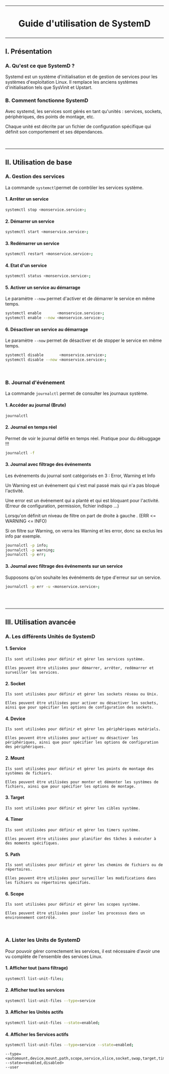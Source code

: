 ----------------------------------------------------------------------------------------------------------------------------------------------------------
# <p align='center'> Guide d'utilisation de SystemD </p>

----------------------------------------------------------------------------------------------------------------------------------------------------------
## I. Présentation
### A. Qu'est ce que SystemD ?
Systemd est un système d'initialisation et de gestion de services pour les systèmes d'exploitation Linux. Il remplace les anciens systèmes d'initialisation tels que SysVinit et Upstart.

### B. Comment fonctionne SystemD
Avec systemd, les services sont gérés en tant qu'unités : services, sockets, périphériques, des points de montage, etc. 

Chaque unité est décrite par un fichier de configuration spécifique qui définit son comportement et ses dépendances.

<br />

----------------------------------------------------------------------------------------------------------------------------------------------------------
## II. Utilisation de base
### A. Gestion des services
La commande `systemctl`permet de contrôler les services système.
#### 1. Arrêter un service
```bash
systemctl stop <monservice.service>;
```

#### 2. Démarrer un service
```bash
systemctl start <monservice.service>;
```

#### 3. Redémarrer un service
```bash
systemctl restart <monservice.service>;
```

#### 4. Etat d'un service
```bash
systemctl status <monservice.service>;
```

#### 5. Activer un service au démarrage
Le paramètre `--now` permet d'activer et de démarrer le service en même temps. 
```bash
systemctl enable       <monservice.service>;
systemctl enable --now <monservice.service>;
```

#### 6. Désactiver un service au démarrage
Le paramètre `--now` permet de désactiver et de stopper le service en même temps. 
```bash
systemctl disable       <monservice.service>;
systemctl disable --now <monservice.service>;
```

<br />


### B. Journal d'événement
La commande `journalctl` permet de consulter les journaux système.
#### 1. Accéder au journal (Brute)
```bash
journalctl
```

#### 2. Journal en temps réel
Permet de voir le journal défilé en temps réel. Pratique pour du débuggage !!!
```bash
journalctl -f
```

#### 3. Journal avec filtrage des événements
Les événements du journal sont catégorisés en 3 : Error, Warning et Info

Un Warning est un événement qui s'est mal passé mais qui n'a pas bloqué l'activité.

Une error est un événement qui a planté et qui est bloquant pour l'activité. (Erreur de configuration, permission, fichier indispo ...)

Lorsqu'on définit un niveau de filtre on part de droite à gauche . (ERR <= WARNING <= INFO)

Si on filtre sur Warning, on verra les Warning et les error, donc sa exclus les info par exemple.

```bash
journalctl -p info;
journalctl -p warning;
journalctl -p err;
```

#### 3. Journal avec filtrage des événements sur un service
Supposons qu'on souhaite les événéments de type d'erreur sur un service.

```bash
journalctl -p err -u <monservice.service>;
```

<br />
<br />

----------------------------------------------------------------------------------------------------------------------------------------------------------
## III. Utilisation avancée
### A. Les différents Unités de SystemD
#### 1. Service
```
Ils sont utilisées pour définir et gérer les services système.

Elles peuvent être utilisées pour démarrer, arrêter, redémarrer et surveiller les services.
```

#### 2. Socket
```
Ils sont utilisées pour définir et gérer les sockets réseau ou Unix.

Elles peuvent être utilisées pour activer ou désactiver les sockets, ainsi que pour spécifier les options de configuration des sockets.
```
#### 4. Device
```
Ils sont utilisées pour définir et gérer les périphériques matériels.

Elles peuvent être utilisées pour activer ou désactiver les périphériques, ainsi que pour spécifier les options de configuration des périphériques.
```

#### 2. Mount
```
Ils sont utilisées pour définir et gérer les points de montage des systèmes de fichiers.

Elles peuvent être utilisées pour monter et démonter les systèmes de fichiers, ainsi que pour spécifier les options de montage.
```

#### 3. Target
```
Ils sont utilisées pour définir et gérer les cibles système.
```

#### 4. Timer
```
Ils sont utilisées pour définir et gérer les timers système.

Elles peuvent être utilisées pour planifier des tâches à exécuter à des moments spécifiques.
```

#### 5. Path
```
Ils sont utilisées pour définir et gérer les chemins de fichiers ou de répertoires.

Elles peuvent être utilisées pour surveiller les modifications dans les fichiers ou répertoires spécifiés.
```

#### 6. Scope
```
Ils sont utilisées pour définir et gérer les scopes système.

Elles peuvent être utilisées pour isoler les processus dans un environnement contrôlé.
```

<br />

### A. Lister les Units de SystemD
Pour pouvoir gérer correctement les services, il est nécessaire d'avoir une vu complète de l'ensemble des services Linux.
#### 1. Afficher tout (sans filtrage)
```bash
systemctl list-unit-files;
```
#### 2. Afficher tout les services
```bash
systemctl list-unit-files --type=service
```
#### 3. Afficher les Unités actifs
```bash
systemctl list-unit-files --state=enabled;
```
#### 4. Afficher les Services actifs
```bash
systemctl list-unit-files --type=service --state=enabled;
```

```
--type=<automount,device,mount,path,scope,service,slice,socket,swap,target,timer>
--state=<enabled,disabled>
--user
``` 
